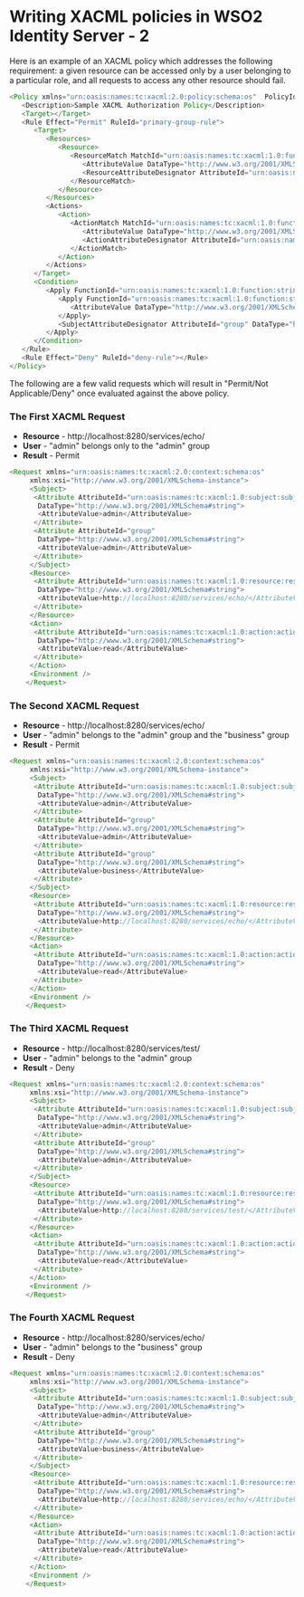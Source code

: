 # Writing XACML policies in WSO2 Identity Server - 2

Here is an example of an XACML policy which addresses the following
requirement: a given resource can be accessed only by a user belonging
to a particular role, and all requests to access any other resource
should fail.

``` java
<Policy xmlns="urn:oasis:names:tc:xacml:2.0:policy:schema:os"  PolicyId="urn:sample:xacml:2.0:samplepolicy" RuleCombiningAlgId="urn:oasis:names:tc:xacml:1.0:rule-combining-algorithm:first-applicable">
   <Description>Sample XACML Authorization Policy</Description>
   <Target></Target>
   <Rule Effect="Permit" RuleId="primary-group-rule">
      <Target>
         <Resources>
            <Resource>
               <ResourceMatch MatchId="urn:oasis:names:tc:xacml:1.0:function:string-regexp-match">
                  <AttributeValue DataType="http://www.w3.org/2001/XMLSchema#string">http://localhost:8280/services/echo/</AttributeValue>
                  <ResourceAttributeDesignator AttributeId="urn:oasis:names:tc:xacml:1.0:resource:resource-id" DataType="http://www.w3.org/2001/XMLSchema#string"></ResourceAttributeDesignator>
               </ResourceMatch>
            </Resource>
         </Resources>
         <Actions>
            <Action>
               <ActionMatch MatchId="urn:oasis:names:tc:xacml:1.0:function:string-equal">
                  <AttributeValue DataType="http://www.w3.org/2001/XMLSchema#string">read</AttributeValue>
                  <ActionAttributeDesignator AttributeId="urn:oasis:names:tc:xacml:1.0:action:action-id" DataType="http://www.w3.org/2001/XMLSchema#string"></ActionAttributeDesignator>
               </ActionMatch>
            </Action>
         </Actions>
      </Target>
      <Condition>
         <Apply FunctionId="urn:oasis:names:tc:xacml:1.0:function:string-subset">
            <Apply FunctionId="urn:oasis:names:tc:xacml:1.0:function:string-bag">
               <AttributeValue DataType="http://www.w3.org/2001/XMLSchema#string">admin</AttributeValue>
            </Apply>
            <SubjectAttributeDesignator AttributeId="group" DataType="http://www.w3.org/2001/XMLSchema#string"></SubjectAttributeDesignator>
         </Apply>
      </Condition>
   </Rule>
   <Rule Effect="Deny" RuleId="deny-rule"></Rule>
</Policy>        
```

The following are a few valid requests which will result in "Permit/Not
Applicable/Deny" once evaluated against the above policy.

### The First XACML Request

-   **Resource** - http://localhost:8280/services/echo/
-   **User** - "admin" belongs only to the "admin" group
-   **Result** - Permit

``` java
<Request xmlns="urn:oasis:names:tc:xacml:2.0:context:schema:os"
     xmlns:xsi="http://www.w3.org/2001/XMLSchema-instance">
     <Subject>
      <Attribute AttributeId="urn:oasis:names:tc:xacml:1.0:subject:subject-id"
       DataType="http://www.w3.org/2001/XMLSchema#string">
       <AttributeValue>admin</AttributeValue>
      </Attribute>
      <Attribute AttributeId="group"
       DataType="http://www.w3.org/2001/XMLSchema#string">
       <AttributeValue>admin</AttributeValue>
      </Attribute>
     </Subject>
     <Resource>
      <Attribute AttributeId="urn:oasis:names:tc:xacml:1.0:resource:resource-id"
       DataType="http://www.w3.org/2001/XMLSchema#string">
       <AttributeValue>http://localhost:8280/services/echo/</AttributeValue>
      </Attribute>
     </Resource>
     <Action>
      <Attribute AttributeId="urn:oasis:names:tc:xacml:1.0:action:action-id"
       DataType="http://www.w3.org/2001/XMLSchema#string">
       <AttributeValue>read</AttributeValue>
      </Attribute>
     </Action>
     <Environment />
    </Request>
```

### The Second XACML Request

-   **Resource** - http://localhost:8280/services/echo/
-   **User** - "admin" belongs to the "admin" group and the "business"
    group
-   **Result** - Permit

``` java
<Request xmlns="urn:oasis:names:tc:xacml:2.0:context:schema:os"
     xmlns:xsi="http://www.w3.org/2001/XMLSchema-instance">
     <Subject>
      <Attribute AttributeId="urn:oasis:names:tc:xacml:1.0:subject:subject-id"
       DataType="http://www.w3.org/2001/XMLSchema#string">
       <AttributeValue>admin</AttributeValue>
      </Attribute>
      <Attribute AttributeId="group"
       DataType="http://www.w3.org/2001/XMLSchema#string">
       <AttributeValue>admin</AttributeValue>
      </Attribute>
      <Attribute AttributeId="group"
       DataType="http://www.w3.org/2001/XMLSchema#string">
       <AttributeValue>business</AttributeValue>
      </Attribute>
     </Subject>
     <Resource>
      <Attribute AttributeId="urn:oasis:names:tc:xacml:1.0:resource:resource-id"
       DataType="http://www.w3.org/2001/XMLSchema#string">
       <AttributeValue>http://localhost:8280/services/echo/</AttributeValue>
      </Attribute>
     </Resource>
     <Action>
      <Attribute AttributeId="urn:oasis:names:tc:xacml:1.0:action:action-id"
       DataType="http://www.w3.org/2001/XMLSchema#string">
       <AttributeValue>read</AttributeValue>
      </Attribute>
     </Action>
     <Environment />
    </Request>
```

### The Third XACML Request

-   **Resource** - http://localhost:8280/services/test/
-   **User** - "admin" belongs to the "admin" group
-   **Result** - Deny

``` java
<Request xmlns="urn:oasis:names:tc:xacml:2.0:context:schema:os"
     xmlns:xsi="http://www.w3.org/2001/XMLSchema-instance">
     <Subject>
      <Attribute AttributeId="urn:oasis:names:tc:xacml:1.0:subject:subject-id"
       DataType="http://www.w3.org/2001/XMLSchema#string">
       <AttributeValue>admin</AttributeValue>
      </Attribute>
      <Attribute AttributeId="group"
       DataType="http://www.w3.org/2001/XMLSchema#string">
       <AttributeValue>admin</AttributeValue>
      </Attribute>
     </Subject>
     <Resource>
      <Attribute AttributeId="urn:oasis:names:tc:xacml:1.0:resource:resource-id"
       DataType="http://www.w3.org/2001/XMLSchema#string">
       <AttributeValue>http://localhost:8280/services/test/</AttributeValue>
      </Attribute>
     </Resource>
     <Action>
      <Attribute AttributeId="urn:oasis:names:tc:xacml:1.0:action:action-id"
       DataType="http://www.w3.org/2001/XMLSchema#string">
       <AttributeValue>read</AttributeValue>
      </Attribute>
     </Action>
     <Environment />
    </Request>
```

### The Fourth XACML Request

-   **Resource** - http://localhost:8280/services/echo/
-   **User** - "admin" belongs to the "business" group
-   **Result** - Deny

``` java
<Request xmlns="urn:oasis:names:tc:xacml:2.0:context:schema:os"
     xmlns:xsi="http://www.w3.org/2001/XMLSchema-instance">
     <Subject>
      <Attribute AttributeId="urn:oasis:names:tc:xacml:1.0:subject:subject-id"
       DataType="http://www.w3.org/2001/XMLSchema#string">
       <AttributeValue>admin</AttributeValue>
      </Attribute>
      <Attribute AttributeId="group"
       DataType="http://www.w3.org/2001/XMLSchema#string">
       <AttributeValue>business</AttributeValue>
      </Attribute>
     </Subject>
     <Resource>
      <Attribute AttributeId="urn:oasis:names:tc:xacml:1.0:resource:resource-id"
       DataType="http://www.w3.org/2001/XMLSchema#string">
       <AttributeValue>http://localhost:8280/services/echo/</AttributeValue>
      </Attribute>
     </Resource>
     <Action>
      <Attribute AttributeId="urn:oasis:names:tc:xacml:1.0:action:action-id"
       DataType="http://www.w3.org/2001/XMLSchema#string">
       <AttributeValue>read</AttributeValue>
      </Attribute>
     </Action>
     <Environment />
    </Request>
```
